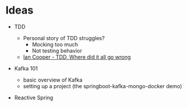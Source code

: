 # Ideas

- TDD
    - Personal story of TDD struggles?
        - Mocking too much
        - Not testing behavior
    - [Ian Cooper - TDD, Where did it all go wrong](https://www.youtube.com/watch?v=EZ05e7EMOLM&list=PLlzU25j3C1vKgOXN5AHKJb_soWwTPch_u)



- Kafka 101
    - basic overview of Kafka
    - setting up a project (the springboot-kafka-mongo-docker demo)

- Reactive Spring